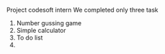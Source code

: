 Project codesoft intern 
We completed only three task
1.  Number gussing game
2.  Simple calculator
3.  To do list
4.  


